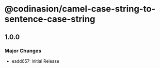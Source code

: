 # @codinasion/camel-case-string-to-sentence-case-string

## 1.0.0

### Major Changes

- eadd657: Initial Release
